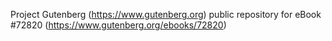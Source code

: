 Project Gutenberg (https://www.gutenberg.org) public repository
for eBook #72820 (https://www.gutenberg.org/ebooks/72820)

